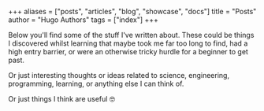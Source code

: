 +++
aliases = ["posts", "articles", "blog", "showcase", "docs"]
title = "Posts"
author = "Hugo Authors"
tags = ["index"]
+++


Below you'll find some of the stuff I've written about. These could be things I discovered whilst learning that maybe took me far too long to find, had a high entry barrier, or were an otherwise tricky hurdle for a beginner to get past.

Or just interesting thoughts or ideas related to science, engineering, programming, learning, or anything else I can think of.

Or just things I think are useful :nerd_face:
